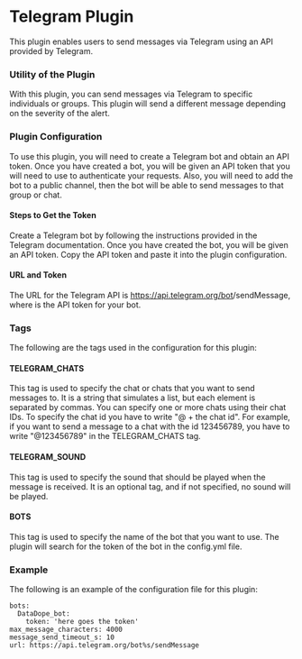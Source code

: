 Telegram Plugin
============================
This plugin enables users to send messages via Telegram using an API provided by Telegram.

### Utility of the Plugin
With this plugin, you can send messages via Telegram to specific individuals or groups. This plugin will send a different message depending on the severity of the alert. 

### Plugin Configuration
To use this plugin, you will need to create a Telegram bot and obtain an API token. Once you have created a bot, you will be given an API token that you will need to use to authenticate your requests. Also, you will need to add the bot to a public channel, then the bot will be able to send messages to that group or chat.

#### Steps to Get the Token
Create a Telegram bot by following the instructions provided in the Telegram documentation.
Once you have created the bot, you will be given an API token.
Copy the API token and paste it into the plugin configuration.


#### URL and Token
The URL for the Telegram API is https://api.telegram.org/bot<TOKEN>/sendMessage, where <TOKEN> is the API token for your bot.

### Tags
The following are the tags used in the configuration for this plugin:

#### TELEGRAM_CHATS
This tag is used to specify the chat or chats that you want to send messages to. It is a string that simulates a list, but each element is separated by commas. You can specify one or more chats using their chat IDs. To specify the chat id you have to write "@ + the chat id". For example, if you want to send a message to a chat with the id 123456789, you have to write "@123456789" in the TELEGRAM_CHATS tag.

#### TELEGRAM_SOUND
This tag is used to specify the sound that should be played when the message is received. It is an optional tag, and if not specified, no sound will be played.

#### BOTS
This tag is used to specify the name of the bot that you want to use. The plugin will search for the token of the bot in the config.yml file.

### Example
The following is an example of the configuration file for this plugin:

```
bots:
  DataDope_bot:
    token: 'here goes the token'
max_message_characters: 4000
message_send_timeout_s: 10
url: https://api.telegram.org/bot%s/sendMessage
```